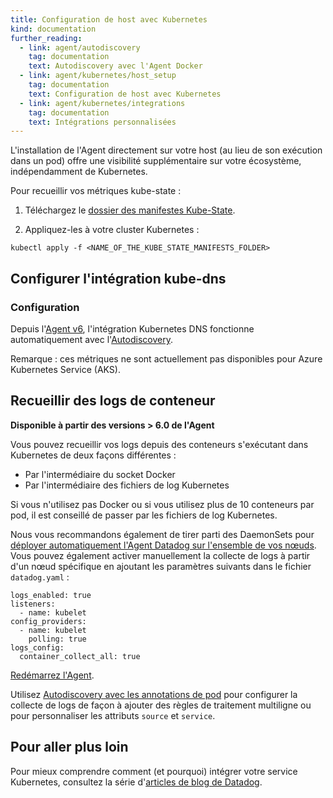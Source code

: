 ```yaml
---
title: Configuration de host avec Kubernetes
kind: documentation
further_reading:
  - link: agent/autodiscovery
    tag: documentation
    text: Autodiscovery avec l'Agent Docker
  - link: agent/kubernetes/host_setup
    tag: documentation
    text: Configuration de host avec Kubernetes
  - link: agent/kubernetes/integrations
    tag: documentation
    text: Intégrations personnalisées
---
```

L'installation de l'Agent directement sur votre host (au lieu de son exécution dans un pod) offre une visibilité supplémentaire sur votre écosystème, indépendamment de Kubernetes.

Pour recueillir vos métriques kube-state :

1. Téléchargez le [dossier des manifestes Kube-State][1].

2. Appliquez-les à votre cluster Kubernetes :
  ```
  kubectl apply -f <NAME_OF_THE_KUBE_STATE_MANIFESTS_FOLDER>
  ```

## Configurer l'intégration kube-dns
### Configuration

Depuis l'[Agent v6][2], l'intégration Kubernetes DNS fonctionne automatiquement avec l'[Autodiscovery][3].

Remarque : ces métriques ne sont actuellement pas disponibles pour Azure Kubernetes Service (AKS). 

## Recueillir des logs de conteneur

**Disponible à partir des versions > 6.0 de l'Agent**

Vous pouvez recueillir vos logs depuis des conteneurs s'exécutant dans Kubernetes de deux façons différentes :

- Par l'intermédiaire du socket Docker
- Par l'intermédiaire des fichiers de log Kubernetes

Si vous n'utilisez pas Docker ou si vous utilisez plus de 10 conteneurs par pod, il est conseillé de passer par les fichiers de log Kubernetes.

Nous vous recommandons également de tirer parti des DaemonSets pour [déployer automatiquement l'Agent Datadog sur l'ensemble de vos nœuds][4]. 
Vous pouvez également activer manuellement la collecte de logs à partir d'un nœud spécifique en ajoutant les paramètres suivants dans le fichier `datadog.yaml` :

```
logs_enabled: true
listeners:
  - name: kubelet
config_providers:
  - name: kubelet
    polling: true
logs_config:
  container_collect_all: true
```

[Redémarrez l'Agent][7].

Utilisez [Autodiscovery avec les annotations de pod][8] pour configurer la collecte de logs de façon à ajouter des règles de traitement multiligne ou pour personnaliser les attributs `source` et `service`.

## Pour aller plus loin
Pour mieux comprendre comment (et pourquoi) intégrer votre service Kubernetes, consultez la série d'[articles de blog de Datadog][6].

[1]: https://github.com/kubernetes/kube-state-metrics/tree/master/kubernetes
[2]: /fr/agent
[3]: /fr/agent/autodiscovery
[4]: https://app.datadoghq.com/account/settings#agent/kubernetes
[5]: https://docs.datadoghq.com/fr/agent/basic_agent_usage/kubernetes/#log-collection-setup
[6]: https://www.datadoghq.com/blog/monitoring-kubernetes-era
[7]: https://docs.datadoghq.com/fr/agent/guide/agent-commands/?tab=agentv6#start-stop-and-restart-the-agent
[8]: https://docs.datadoghq.com/fr/agent/autodiscovery/?tab=kubernetes#setting-up-check-templates
